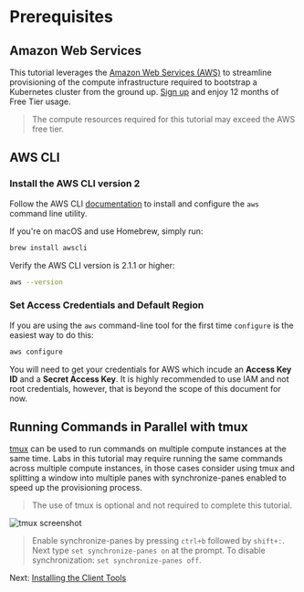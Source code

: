 # Prerequisites

## Amazon Web Services

This tutorial leverages the [Amazon Web Services (AWS)](https://cloud.google.com/) to streamline provisioning of the compute infrastructure required to bootstrap a Kubernetes cluster from the ground up. [Sign up](https://aws.amazon.com/) and enjoy 12 months of Free Tier usage.

<!-- [Estimated cost](https://cloud.google.com/products/calculator#id=873932bc-0840-4176-b0fa-a8cfd4ca61ae) to run this tutorial:  -->

> The compute resources required for this tutorial may exceed the AWS free tier.

## AWS CLI

### Install the AWS CLI version 2

Follow the AWS CLI [documentation](https://docs.aws.amazon.com/cli/latest/userguide/install-cliv2.html/) to install and configure the `aws` command line utility.

If you're on macOS and use Homebrew, simply run:

```sh
brew install awscli
```

Verify the AWS CLI version is 2.1.1 or higher:

```sh
aws --version
```

### Set Access Credentials and Default Region

If you are using the `aws` command-line tool for the first time `configure` is the easiest way to do this:

```sh
aws configure
```

You will need to get your credentials for AWS which incude an **Access Key ID** and a **Secret Access Key**. It is highly recommended to use IAM and not root credentials, however, that is beyond the scope of this document for now.

## Running Commands in Parallel with tmux

[tmux](https://github.com/tmux/tmux/wiki) can be used to run commands on multiple compute instances at the same time. Labs in this tutorial may require running the same commands across multiple compute instances, in those cases consider using tmux and splitting a window into multiple panes with synchronize-panes enabled to speed up the provisioning process.

> The use of tmux is optional and not required to complete this tutorial.

![tmux screenshot](images/tmux-screenshot.png)

> Enable synchronize-panes by pressing `ctrl+b` followed by `shift+:`. Next type `set synchronize-panes on` at the prompt. To disable synchronization: `set synchronize-panes off`.

Next: [Installing the Client Tools](02-client-tools.md)
